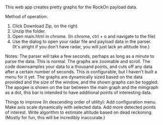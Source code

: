This web app creates pretty graphs for the RockOn payload data.

Method of operation:
1. Click Download Zip, on the right.
2. Unzip the folder.
3. Open main.html in chrome. (In chrome, ctrl + o and navigate to the file)
4. Use the dialog to open your radar file and payload data in the parser.
  (It's alright if you don't have radar, you will just lack an altitude line.)

Notes:
The parser will take a few seconds, perhaps as long as a minute to parse the data. This is normal. The graphs are zoomable and scroll.
The code downsamples your data to a thousand points, and cuts off any data after a certain number of seconds. This is configurable, but I haven't built a menu for it yet.
The graphs are dynamically sized based on the data provided and the size of the window, and the shown graphs can be toggled.
The apogee is shown on the bar between the main graph and the minigraph as a dot, this bar is intended to have additional points of interesting data.

Things to improve (In descending order of utility):
Add configuration menu.
Make axis scale dynamically with selected data.
Add more detected points of interest.
Write algorithm to estimate altitude based on dead reckoning. (Mostly for fun, this will be incredibly inaccurate.)
